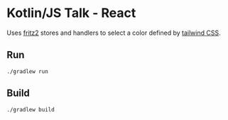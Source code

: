 # Kotlin/JS Talk - React

Uses [fritz2](https://www.fritz2.dev/) stores and handlers to select a color defined by [tailwind CSS](https://tailwindcss.com/).  

## Run

```shell
./gradlew run
```

## Build

```shell
./gradlew build
```
